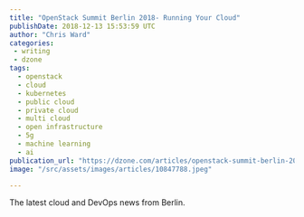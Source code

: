 ```yaml
---
title: "OpenStack Summit Berlin 2018- Running Your Cloud"
publishDate: 2018-12-13 15:53:59 UTC
author: "Chris Ward"
categories:
 - writing
 - dzone
tags:
  - openstack
  - cloud
  - kubernetes
  - public cloud
  - private cloud
  - multi cloud
  - open infrastructure
  - 5g
  - machine learning
  - ai
publication_url: "https://dzone.com/articles/openstack-summit-berlin-2018-running-your-cloud"
image: "/src/assets/images/articles/10847788.jpeg"

---
```

The latest cloud and DevOps news from Berlin.

